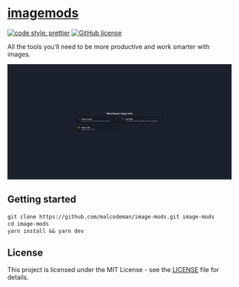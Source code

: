 # [imagemods](http://imagemods.surge.sh)

[![code style: prettier](https://img.shields.io/badge/code_style-prettier-ff69b4.svg)](https://github.com/prettier/prettier)
[![GitHub license](https://img.shields.io/badge/license-MIT-blue.svg)](https://github.com/malcodeman/image-mods/blob/master/LICENSE)

All the tools you’ll need to be more productive and work smarter with images.

![Screenshot](readme/screenshot.png)

## Getting started

```
git clone https://github.com/malcodeman/image-mods.git image-mods
cd image-mods
yarn install && yarn dev
```

## License

This project is licensed under the MIT License - see the [LICENSE](LICENSE) file for details.
